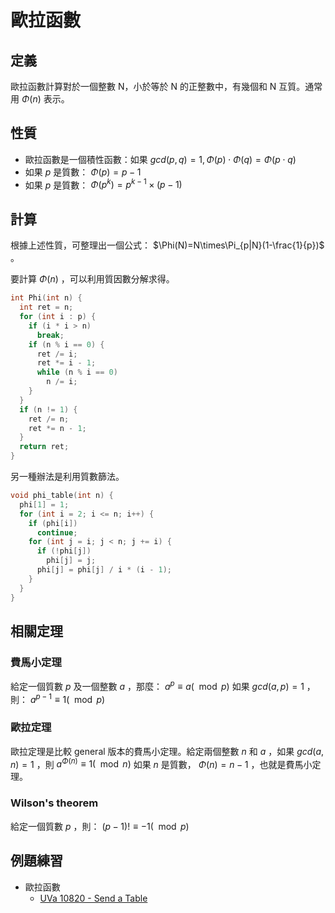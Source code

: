 # 歐拉函數

## 定義

歐拉函數計算對於一個整數 N，小於等於 N 的正整數中，有幾個和 N 互質。通常用 $\Phi(n)$ 表示。

## 性質

- 歐拉函數是一個積性函數：如果 $gcd(p,q)=1,\Phi(p)\cdot\Phi(q)=\Phi(p\cdot q)$ 
- 如果 $p$ 是質數： $\Phi(p) = p-1$ 
- 如果 $p$ 是質數： $\Phi(p^k)=p^{k−1}\times (p−1)$ 

## 計算

根據上述性質，可整理出一個公式： $\Phi(N)=N\times\Pi_{p|N}(1-\frac{1}{p})$ 。

要計算 $\Phi(n)$ ，可以利用質因數分解求得。

```cpp
int Phi(int n) {
  int ret = n;
  for (int i : p) {
    if (i * i > n)
      break;
    if (n % i == 0) {
      ret /= i;
      ret *= i - 1;
      while (n % i == 0)
        n /= i;
    }
  }
  if (n != 1) {
    ret /= n;
    ret *= n - 1;
  }
  return ret;
}
```

另一種辦法是利用質數篩法。

```cpp
void phi_table(int n) {
  phi[1] = 1;
  for (int i = 2; i <= n; i++) {
    if (phi[i])
      continue;
    for (int j = i; j < n; j += i) {
      if (!phi[j])
        phi[j] = j;
      phi[j] = phi[j] / i * (i - 1);
    }
  }
}
```

## 相關定理

### 費馬小定理

給定一個質數 $p$ 及一個整數 $a$ ，那麼： $a^p \equiv a (\mod p)$ 如果 $gcd(a,p)=1$ ，則： $a^{p-1} \equiv 1 (\mod p)$ 

### 歐拉定理

歐拉定理是比較 general 版本的費馬小定理。給定兩個整數 $n$ 和 $a$ ，如果 $gcd(a,n)=1$ ，則 $a^{\Phi(n)} \equiv 1 (\mod n)$ 如果 $n$ 是質數， $\Phi(n)=n-1$ ，也就是費馬小定理。

### Wilson's theorem

給定一個質數 $p$ ，則： $(p-1)!\equiv -1 (\mod p)$ 

## 例題練習

-   歐拉函數
    -  [UVa 10820 - Send a Table](https://onlinejudge.org/index.php?option=com_onlinejudge&Itemid=8&page=show_problem&problem=1761) 
